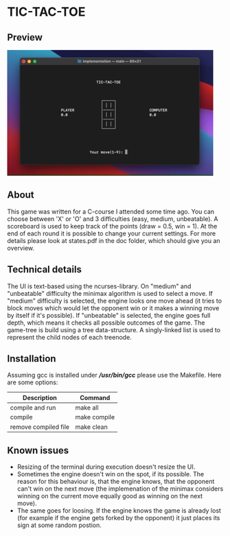 # TIC-TAC-TOE
## Preview
![game-preview](https://github.com/kuttnig/tic-tac-toe/blob/main/game-preview.gif)
## About
This game was written for a C-course I attended some time ago. You can choose between 'X' or 'O' and 3 difficulties (easy, medium, unbeatable). A scoreboard is used to keep track of the points (draw = 0.5, win = 1). At the end of each round it is possible to change your current settings. For more details please look at states.pdf in the doc folder, which should give you an overview.
## Technical details
The UI is text-based using the ncurses-library. On "medium" and "unbeatable" difficulty the minimax algorithm is used to select a move. If "medium" difficulty is selected, the engine looks one move ahead (it tries to block moves which would let the opponent win or it makes a winning move by itself if it's possible). If "unbeatable" is selected, the engine goes full depth, which means it checks all possible outcomes of the game. The game-tree is build using a tree data-structure. A singly-linked list is used to represent the child nodes of each treenode.
## Installation
Assuming gcc is installed under ***/usr/bin/gcc*** please use the Makefile. Here are some options:

| Description | Command |
|---|---|
| compile and run | make all |
| compile | make compile |
| remove compiled file | make clean |

## Known issues
- Resizing of the terminal during execution doesn't resize the UI.
- Sometimes the engine doesn't win on the spot, if its possible. The reason for this behaviour is, that the engine knows, that the opponent can't win on the next move (the implemenation of the minimax considers winning on the current move equally good as winning on the next move).
- The same goes for loosing. If the engine knows the game is already lost (for example if the engine gets forked by the opponent) it just places its sign at some random postion.
